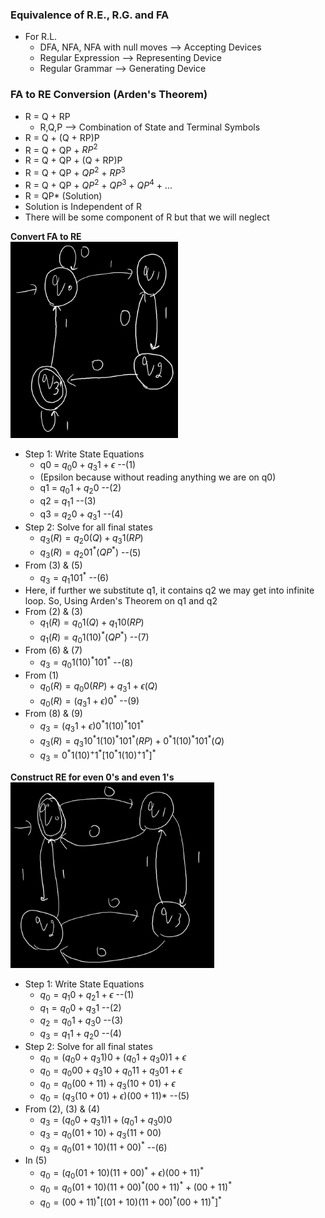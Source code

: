 ### Equivalence of R.E., R.G. and FA
- For R.L. 
  - DFA, NFA, NFA with null moves --> Accepting Devices
  - Regular Expression --> Representing Device
  - Regular Grammar --> Generating Device

### FA to RE Conversion (Arden's Theorem)
- R = Q + RP
  - R,Q,P --> Combination of State and Terminal Symbols
- R = Q + (Q + RP)P
- R = Q + QP + $RP^{2}$
- R = Q + QP + (Q + RP)P
- R = Q + QP + $QP^{2}$ + $RP^{3}$
- R = Q + QP + $QP^{2}$ + $QP^{3}$ + $QP^{4}$ + ...
- R = QP* (Solution)
- Solution is Independent of R
- There will be some component of R but that we will neglect 

**Convert FA to RE**  
![Alt text](image.png)
- Step 1: Write State Equations
  - q0 = $q_{0}0 + q_{3}1 + \epsilon$ --(1)
  - (Epsilon because without reading anything we are on q0)
  - q1 = $q_{0}1 + q_{2}0$ --(2)
  - q2 = $q_{1}1$ --(3)
  - q3 = $q_{2}0 + q_{3}1$ --(4)
- Step 2: Solve for all final states
  - $q_{3}(R) = q_{2}0(Q) + q_{3}1(RP)$ 
  - $q_{3}(R) = q_{2}01^{*}(QP^{*})$ --(5)
- From (3) & (5)
  - $q_{3} = q_{1}101^{*}$ --(6)
- Here, if further we substitute q1, it contains q2 we may get into infinite loop. So, Using Arden's Theorem on q1 and q2
- From (2) & (3)
  - $q_{1}(R) = q_{0}1(Q) + q_{1}10(RP)$
  - $q_{1}(R) = q_{0}1(10)^{*}(QP^{*})$ --(7)
- From (6) & (7)
  - $q_{3} = q_{0}1(10)^{*}101^{*}$ --(8)
- From (1)
  - $q_{0}(R) = q_{0}0(RP) + q_{3}1 + \epsilon (Q)$
  - $q_{0}(R) = (q_{3}1 + \epsilon)0^{*}$ --(9)
- From (8) & (9)
  - $q_{3} = (q_{3}1 + \epsilon)0^{*}1(10)^{*}101^{*}$
  - $q_{3}(R) = q_{3}10^{*}1(10)^{*}101^{*}(RP) + 0^{*}1(10)^{*}101^{*}(Q)$
  - $q_{3} = 0^{*}1(10)^{+}1^{*}[10^{*}1(10)^{+}1^{*}]^{*}$

**Construct RE for even 0's and even 1's**  
![FA](image-1.png)
- Step 1: Write State Equations
  - $q_{0} = q_{1}0 + q_{2}1 + \epsilon$ --(1)
  - $q_{1} = q_{0}0 + q_{3}1$ --(2)
  - $q_{2} = q_{0}1 + q_{3}0$ --(3)
  - $q_{3} = q_{1}1 + q_{2}0$ --(4)
- Step 2: Solve for all final states
  - $q_{0} = (q_{0}0 + q_{3}1)0 + (q_{0}1 + q_{3}0)1 + \epsilon$
  - $q_{0} = q_{0}00 + q_{3}10 + q_{0}11 + q_{3}01 + \epsilon$
  - $q_{0} = q_{0}(00 + 11) + q_{3}(10 + 01) + \epsilon$
  - $q_{0} = (q_{3}(10 + 01)+\epsilon)(00 + 11){*}$ --(5)
- From (2), (3) & (4)
  - $q_{3} = (q_{0}0 + q_{3}1)1 + (q_{0}1 + q_{3}0)0$
  - $q_{3} = q_{0}(01 + 10) + q_{3}(11 + 00)$
  - $q_{3} = q_{0}(01 + 10)(11 + 00)^{*}$ --(6)
- In (5)
  - $q_{0} = (q_{0}(01 + 10)(11 + 00)^{*} + \epsilon)(00 + 11)^{*}$
  - $q_{0} = q_{0}(01 + 10)(11 + 00)^{*}(00 + 11)^{*} + (00 + 11)^{*}$
  - $q_{0} = (00 + 11)^{*}[(01 + 10)(11 + 00)^{*}(00 + 11)^{*}]^{*}$